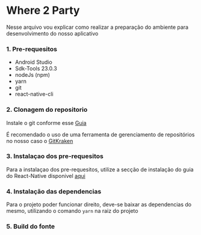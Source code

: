# Where 2 Party

Nesse arquivo vou explicar como realizar a preparação do ambiente para
desenvolvimento do nosso aplicativo

### 1. Pre-requesitos

* Android Studio
* Sdk-Tools 23.0.3
* nodeJs (npm)
* yarn
* git
* react-native-cli

### 2. Clonagem do repositorio

Instale o git conforme esse
[Guia](https://git-scm.com/book/pt-br/v1/Primeiros-passos-Instalando-Git#Instalando-no-Windows)

É recomendado o uso de uma ferramenta de gerenciamento de repositórios no nosso
caso o [GitKraken](https://www.gitkraken.com/)

### 3. Instalaçao dos pre-requesitos

Para a instalaçao dos pre-requesitos, utilize a secção de instalação do guia do
React-Native disponivel
[aqui](http://facebook.github.io/react-native/releases/0.47/docs/getting-started.html#installing-dependencies)

### 4. Instalação das dependencias

Para o projeto poder funcionar direito, deve-se baixar as dependencias do mesmo,
utilizando o comando `yarn` na raiz do projeto

### 5. Build do fonte
